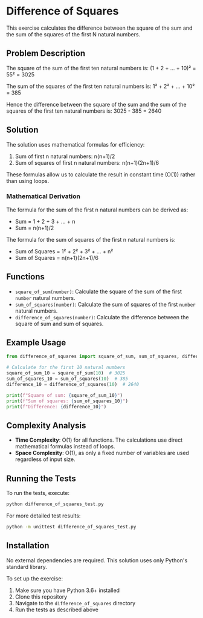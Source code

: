 # Difference of Squares

This exercise calculates the difference between the square of the sum and the sum of the squares of the first N natural numbers.

## Problem Description

The square of the sum of the first ten natural numbers is:
(1 + 2 + ... + 10)² = 55² = 3025

The sum of the squares of the first ten natural numbers is:
1² + 2² + ... + 10² = 385

Hence the difference between the square of the sum and the sum of the squares of the first ten natural numbers is:
3025 - 385 = 2640

## Solution

The solution uses mathematical formulas for efficiency:

1. Sum of first n natural numbers: n(n+1)/2
2. Sum of squares of first n natural numbers: n(n+1)(2n+1)/6

These formulas allow us to calculate the result in constant time (O(1)) rather than using loops.

### Mathematical Derivation

The formula for the sum of the first n natural numbers can be derived as:
- Sum = 1 + 2 + 3 + ... + n
- Sum = n(n+1)/2

The formula for the sum of squares of the first n natural numbers is:
- Sum of Squares = 1² + 2² + 3² + ... + n²
- Sum of Squares = n(n+1)(2n+1)/6

## Functions

- `square_of_sum(number)`: Calculate the square of the sum of the first `number` natural numbers.
- `sum_of_squares(number)`: Calculate the sum of squares of the first `number` natural numbers.
- `difference_of_squares(number)`: Calculate the difference between the square of sum and sum of squares.

## Example Usage

```python
from difference_of_squares import square_of_sum, sum_of_squares, difference_of_squares

# Calculate for the first 10 natural numbers
square_of_sum_10 = square_of_sum(10)  # 3025
sum_of_squares_10 = sum_of_squares(10)  # 385
difference_10 = difference_of_squares(10)  # 2640

print(f"Square of sum: {square_of_sum_10}")
print(f"Sum of squares: {sum_of_squares_10}")
print(f"Difference: {difference_10}")
```

## Complexity Analysis

- **Time Complexity**: O(1) for all functions. The calculations use direct mathematical formulas instead of loops.
- **Space Complexity**: O(1), as only a fixed number of variables are used regardless of input size.

## Running the Tests

To run the tests, execute:

```bash
python difference_of_squares_test.py
```

For more detailed test results:

```bash
python -m unittest difference_of_squares_test.py
```

## Installation

No external dependencies are required. This solution uses only Python's standard library.

To set up the exercise:

1. Make sure you have Python 3.6+ installed
2. Clone this repository
3. Navigate to the `difference_of_squares` directory
4. Run the tests as described above

